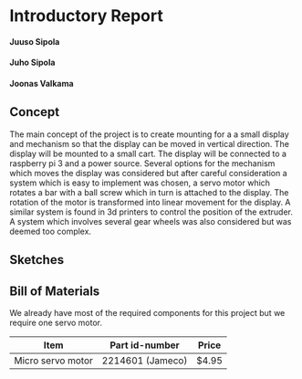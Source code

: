 # Introductory Report

#### Juuso Sipola
#### Juho Sipola
#### Joonas Valkama

## Concept
The main concept of the project is to create mounting for a a small display and mechanism so that the display can be moved in vertical direction.
The display will be mounted to a small cart. The display will be connected to a raspberry pi 3 and a power source.
Several options for the mechanism which moves the display was considered but after careful consideration a system which is easy to implement was chosen, a servo motor which rotates a bar with a ball screw which in turn is attached to the display.
The rotation of the motor is transformed into linear movement for the display. A similar system is found in 3d printers to control the position of the extruder.
A system which involves several gear wheels was also considered but was deemed too complex.

## Sketches


## Bill of Materials
We already have most of the required components for this project but we require one servo motor.

Item | Part id-number | Price
-----| ---------------|------
Micro servo motor | 2214601 (Jameco) | $4.95
 
 
